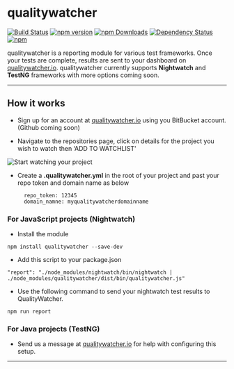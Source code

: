 # qualitywatcher

[![Build Status](https://travis-ci.org/QualityWorksCG/qualitywatcher.svg)](https://travis-ci.org/QualityWorksCG/qualitywatcher)
[![npm version](https://badge.fury.io/js/qualitywatcher.svg)](https://badge.fury.io/js/qualitywatcher)
[![npm Downloads](https://img.shields.io/npm/dt/qualitywatcher.svg)](https://www.npmjs.com/package/qualitywatcher)
[![Dependency Status](https://david-dm.org/qualityworkscg/qualitywatcher.svg)](https://david-dm.org/qualityworkscg/qualitywatcher)
[![npm](https://img.shields.io/npm/l/qualitywatcher.svg)](https://www.npmjs.com/package/qualitywatcher)

 qualitywatcher is a reporting module for various test frameworks. Once your tests are complete, results are sent to your dashboard on [qualitywatcher.io](http://qualitywatcher.io). qualitywatcher currently supports **Nightwatch** and **TestNG** frameworks with more options coming soon.

---

## How it works

* Sign up for an account at [qualitywatcher.io](http://qualitywatcher.io) using you BitBucket account. (Github coming soon)

* Navigate to the repositories page, click on details for the project you wish to watch then ‘ADD TO WATCHLIST'

![Start watching your project]( http://res.cloudinary.com/dzddmm3a8/image/upload/v1468518316/addtowatchlist.png "Start watching your project")

* Create a **.qualitywatcher.yml** in the root of your project and past your repo token and domain name as below
    
        repo_token: 12345
        domain_namne: myqualitywatcherdomainname 

### For JavaScript projects (Nightwatch)

* Install the module
```
npm install qualitywatcher --save-dev
```

* Add this script to your package.json
```
"report": "./node_modules/nightwatch/bin/nightwatch | ./node_modules/qualitywatcher/dist/bin/qualitywatcher.js"
```

* Use the following command to send your nightwatch test results to QualityWatcher.
```
npm run report
```

### For Java projects (TestNG)

* Send us a message at [qualitywatcher.io](http://qualitywatcher.io) for help with configuring this setup.

---




